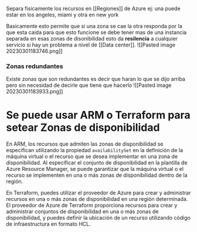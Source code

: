 Separa fisicamente los recursos en [[Regiones]] de Azure ej: una puede estar en los angeles,  miami y otra en new york 

Basicamente esto permite que si una zona se cae la otra responda por la que esta caida para que esto funcione se debe tener mas de una instancia separada en esas zonas de disonibilidad esto da **resilencia** a cualquier servicio si hay un problema a nivel de [[Data center]].
![[Pasted image 20230301183746.png]]
### Zonas redundantes
Existe zonas que son redundantes es decir que haran lo que se dijo arriba pero sin necesidad de decirle que tiene que hacerlo
![[Pasted image 20230301183933.png]]

# Se puede usar ARM o Terraform para setear Zonas de disponibilidad

En ARM, los recursos que admiten las zonas de disponibilidad se especifican utilizando la propiedad `availabilitySet` en la definición de la máquina virtual o el recurso que se desea implementar en una zona de disponibilidad. Al especificar el conjunto de disponibilidad en la plantilla de Azure Resource Manager, se puede garantizar que la máquina virtual o el recurso se implementen en una o más zonas de disponibilidad dentro de la región.

En Terraform, puedes utilizar el proveedor de Azure para crear y administrar recursos en una o más zonas de disponibilidad en una región determinada. El proveedor de Azure de Terraform proporciona recursos para crear y administrar conjuntos de disponibilidad en una o más zonas de disponibilidad, y puedes definir la ubicación de un recurso utilizando código de infraestructura en formato HCL.